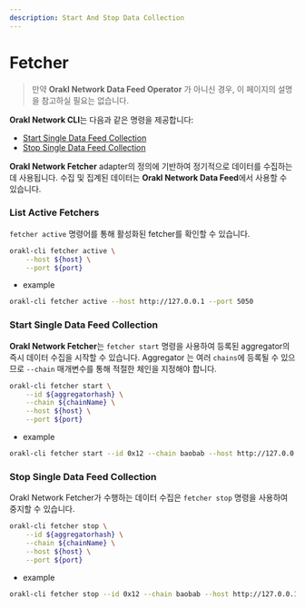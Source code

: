 ```yaml
---
description: Start And Stop Data Collection
---
```


# Fetcher

> 만약 **Orakl Network Data Feed Operator** 가 아니신 경우, 이 페이지의 설명을 참고하실 필요는 없습니다.

**Orakl Network CLI**는 다음과 같은 명령을 제공합니다:

- [Start Single Data Feed Collection](fetcher.md#start-single-data-feed-collection)
- [Stop Single Data Feed Collection](fetcher.md#stop-single-data-feed-collection)

**Orakl Network Fetcher** adapter의 정의에 기반하여 정기적으로 데이터를 수집하는 데 사용됩니다. 수집 및 집계된 데이터는 **Orakl Network Data Feed**에서 사용할 수 있습니다.

### List Active Fetchers

`fetcher active` 명령어를 통해 활성화된 fetcher를 확인할 수 있습니다.

```sh
orakl-cli fetcher active \
    --host ${host} \
    --port ${port}
```

- example

```sh
orakl-cli fetcher active --host http://127.0.0.1 --port 5050
```

### Start Single Data Feed Collection

**Orakl Network Fetcher**는 `fetcher start` 명령을 사용하여 등록된 aggregator의 즉시 데이터 수집을 시작할 수 있습니다. Aggregator 는 여러 `chains`에 등록될 수 있으므로 `--chain` 매개변수를 통해 적절한 체인을 지정해야 합니다.&#x20;

```sh
orakl-cli fetcher start \
    --id ${aggregatorhash} \
    --chain ${chainName} \
    --host ${host} \
    --port ${port}
```

- example

```sh
orakl-cli fetcher start --id 0x12 --chain baobab --host http://127.0.0.1 --port 3030
```

### Stop Single Data Feed Collection

Orakl Network Fetcher가 수행하는 데이터 수집은 `fetcher stop` 명령을 사용하여 중지할 수 있습니다.

```sh
orakl-cli fetcher stop \
    --id ${aggregatorhash} \
    --chain ${chainName} \
    --host ${host} \
    --port ${port}
```

- example

```sh
orakl-cli fetcher stop --id 0x12 --chain baobab --host http://127.0.0.1 --port 3030
```
